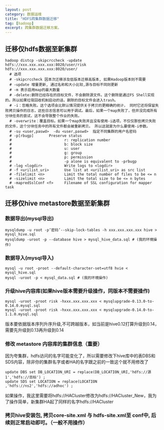 ```yaml
---
layout: post
category: 数据运维
title: "HDFS跨集群数据迁移"
tag: [hadoop]
excerpt: 跨集群数据迁移方案。
---
```


## 迁移仅hdfs数据至新集群

```shell
hadoop distcp -skipcrccheck -update hdfs://xxx.xxx.xxx.xxx:8020/user/risk hdfs://xxx.xxx.xxx.xxx:8020/user/
  # 选项
  # -skipcrccheck 因本次迁移涉及低版本迁移高版本, 如果Hadoop版本则不需要
  # -update 增量更新, 通过名称和大小比较,源与目标不同则更新
  # -m 表示启用map的最大数量
  # -delete:删除已经存在的目标文件，不会删除源文件。这个删除是通过FS Shell实现的。所以如果垃圾回收机制启动的话，删除的目标文件会进入trash。
  # -i：忽略失败。这个选项会比默认情况提供关于拷贝的更精确的统计， 同时它还将保留失败拷贝操作的日志，这些日志信息可以用于调试。最后，如果一个map失败了，但并没完成所有分块任务的尝试，这不会导致整个作业的失败。
  # -overwrite：覆盖目标。如果一个map失败并且没有使用-i选项，不仅仅那些拷贝失败的文件，这个分块任务中的所有文件都会被重新拷贝。 所以这就是为什么要使用-i参数。
  # -su <user,paswd>  -du <user,paswd>  指定不同集群的用户名密码
  # -p[rbugp]       Preserve status
  #                        r: replication number
  #                        b: block size
  #                        u: user
  #                        g: group
  #                        p: permission
  #                        -p alone is equivalent to -prbugp
  # -log <logdir>          Write logs to <logdir>
  # -f <urilist_uri>       Use list at <urilist_uri> as src list
  # -filelimit <n>         Limit the total number of files to be <= n
  # -sizelimit <n>         Limit the total size to be <= n bytes
  # -mapredSslConf <f>     Filename of SSL configuration for mapper task 
```
## 迁移仅hive metastore数据至新集群

### 数据导出(mysql导出)

```shell
mysqldump -u root -p’密码’--skip-lock-tables -h xxx.xxx.xxx.xxx hive > mysql_hive.sql
mysqldump -uroot -p --database hive > mysql_hive_data.sql # (我的环境操作)
```

### 数据导入(mysql导入)

```shell
mysql -u root -proot --default-character-set=utf8 hvie < mysql_hive.sql
mysql -uroot -p < mysql_data.sql # (我的环境操作)
```

### 升级hive内容库(如果hive版本需要升级操作，同版本不需要操作)

```shell
mysql -uroot -proot risk -hxxx.xxx.xxx.xxx < mysqlupgrade-0.13.0-to-0.14.0.mysql.sql
mysql -uroot -proot risk -hxxx.xxx.xxx.xxx < mysqlupgrade-0.14.0-to-1.1.0.mysql.sql
```

版本要依据版本序列升序升级,不可跨越版本，如当前是hive0.12打算升级到0.14，需要先升级到0.13再升级到0.14

### 修改 metastore 内容库的集群信息（重要）

因为夸集群，hdfs访问的名字可能变化了，所以需要修改下hive库中的表DBS和SDS内容，除非你的集群名字或者HA的名字跟之前的一致这个就不用修改了

```shell
update DBS set DB_LOCATION_URI = replace(DB_LOCATION_URI,'hdfs://源1','hdfs://目标') ;
update SDS set LOCATION = replace(LOCATION ,'hdfs://ns2','hdfs://adhoc') ;
```

如果操作，我这里需要将hdfs://HACluster修改为hdfs://HACluster_New，我为了操作简单，新集群HA起了同样的名字hdfs://HACluster

### 拷贝hive安装包, 拷贝core-site.xml 与 hdfs-site.xml至 conf中, 后续则正常启动即可。（一般不用操作）
